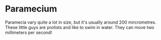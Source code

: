 # Paramecium

Paramecia vary quite a lot in size, but it's usually around 200 mircrometres.
These little guys are protists and like to swim in water. They can move two
millimeters per second!
